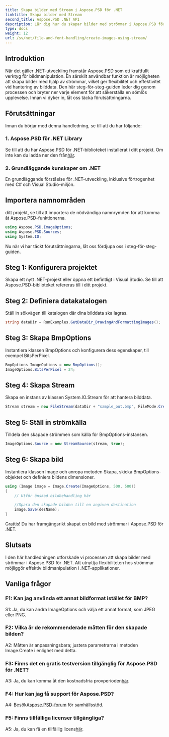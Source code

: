 ```yaml
---
title: Skapa bilder med Stream i Aspose.PSD för .NET
linktitle: Skapa bilder med Stream
second_title: Aspose.PSD .NET API
description: Lär dig hur du skapar bilder med strömmar i Aspose.PSD för .NET. Följ vår steg-för-steg-guide för effektiv bildmanipulation.
type: docs
weight: 12
url: /sv/net/file-and-font-handling/create-images-using-stream/
---
```

## Introduktion

När det gäller .NET-utveckling framstår Aspose.PSD som ett kraftfullt verktyg för bildmanipulation. En särskilt användbar funktion är möjligheten att skapa bilder med hjälp av strömmar, vilket ger flexibilitet och effektivitet vid hantering av bilddata. Den här steg-för-steg-guiden leder dig genom processen och bryter ner varje element för att säkerställa en sömlös upplevelse. Innan vi dyker in, låt oss täcka förutsättningarna.

## Förutsättningar

Innan du börjar med denna handledning, se till att du har följande:

### 1. Aspose.PSD för .NET Library
 Se till att du har Aspose.PSD för .NET-biblioteket installerat i ditt projekt. Om inte kan du ladda ner den från[här](https://releases.aspose.com/psd/net/).

### 2. Grundläggande kunskaper om .NET
En grundläggande förståelse för .NET-utveckling, inklusive förtrogenhet med C# och Visual Studio-miljön.

## Importera namnområden

ditt projekt, se till att importera de nödvändiga namnrymden för att komma åt Aspose.PSD-funktionerna.

```csharp
using Aspose.PSD.ImageOptions;
using Aspose.PSD.Sources;
using System.IO;
```

Nu när vi har täckt förutsättningarna, låt oss fördjupa oss i steg-för-steg-guiden.

## Steg 1: Konfigurera projektet

Skapa ett nytt .NET-projekt eller öppna ett befintligt i Visual Studio. Se till att Aspose.PSD-biblioteket refereras till i ditt projekt.

## Steg 2: Definiera datakatalogen

Ställ in sökvägen till katalogen där dina bilddata ska lagras.

```csharp
string dataDir = RunExamples.GetDataDir_DrawingAndFormattingImages();
```

## Steg 3: Skapa BmpOptions

Instantiera klassen BmpOptions och konfigurera dess egenskaper, till exempel BitsPerPixel.

```csharp
BmpOptions ImageOptions = new BmpOptions();
ImageOptions.BitsPerPixel = 24;
```

## Steg 4: Skapa Stream

Skapa en instans av klassen System.IO.Stream för att hantera bilddata.

```csharp
Stream stream = new FileStream(dataDir + "sample_out.bmp", FileMode.Create);
```

## Steg 5: Ställ in strömkälla

Tilldela den skapade strömmen som källa för BmpOptions-instansen.

```csharp
ImageOptions.Source = new StreamSource(stream, true);
```

## Steg 6: Skapa bild

Instantiera klassen Image och anropa metoden Skapa, skicka BmpOptions-objektet och definiera bildens dimensioner.

```csharp
using (Image image = Image.Create(ImageOptions, 500, 500))
{
    // Utför önskad bildbehandling här

    //Spara den skapade bilden till en angiven destination
    image.Save(desName);
}
```

Grattis! Du har framgångsrikt skapat en bild med strömmar i Aspose.PSD för .NET.

## Slutsats

I den här handledningen utforskade vi processen att skapa bilder med strömmar i Aspose.PSD för .NET. Att utnyttja flexibiliteten hos strömmar möjliggör effektiv bildmanipulation i .NET-applikationer.

## Vanliga frågor

### F1: Kan jag använda ett annat bildformat istället för BMP?

S1: Ja, du kan ändra ImageOptions och välja ett annat format, som JPEG eller PNG.

### F2: Vilka är de rekommenderade måtten för den skapade bilden?

A2: Måtten är anpassningsbara; justera parametrarna i metoden Image.Create i enlighet med detta.

### F3: Finns det en gratis testversion tillgänglig för Aspose.PSD för .NET?

 A3: Ja, du kan komma åt den kostnadsfria provperioden[här](https://releases.aspose.com/).

### F4: Hur kan jag få support för Aspose.PSD?

 A4: Besök[Aspose.PSD-forum](https://forum.aspose.com/c/psd/34) för samhällsstöd.

### F5: Finns tillfälliga licenser tillgängliga?

 A5: Ja, du kan få en tillfällig licens[här](https://purchase.aspose.com/temporary-license/).